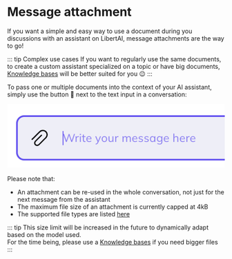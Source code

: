# Message attachment

If you want a simple and easy way to use a document during you discussions with an assistant on LibertAI, message
attachments are the way to go!

::: tip Complex use cases
If you want to regularly use the same documents, to create a custom assistant specialized on a topic or have big
documents, [Knowledge bases](knowledge-base.md) will be better suited for you 😉
:::

To pass one or multiple documents into the context of your AI assistant, simply use the button 📎 next to the text input
in a conversation:

![Message attachment upload](../../public/assets/chat/documents/message-attachment.png)

Please note that:

- An attachment can be re-used in the whole conversation, not just for the next message from the assistant
- The maximum file size of an attachment is currently capped at 4kB
- The supported file types are listed [here](file-types.md)

::: tip
This size limit will be increased in the future to dynamically adapt based on the model used.\
For the time being, please use a [Knowledge bases](knowledge-base.md) if you need bigger files
:::
